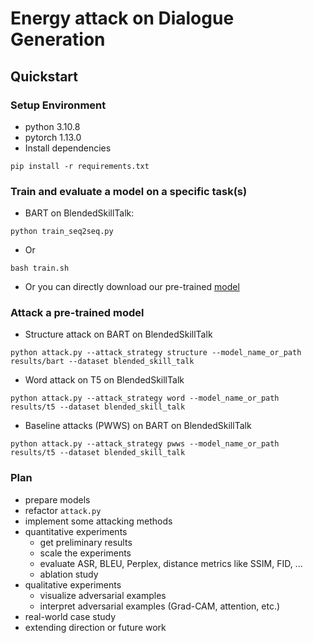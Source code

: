 # Energy attack on Dialogue Generation

## Quickstart

### Setup Environment
- python 3.10.8
- pytorch 1.13.0
- Install dependencies
```
pip install -r requirements.txt
```

### Train and evaluate a model on a specific task(s)

- BART on BlendedSkillTalk:
```
python train_seq2seq.py
```
- Or
```
bash train.sh
```
- Or you can directly download our pre-trained [model](https://drive.google.com/drive/folders/1rWexrwHCgCFYiNVk2yFKSI8iV8baWfFt?usp=sharing) 

### Attack a pre-trained model
- Structure attack on BART on BlendedSkillTalk
```
python attack.py --attack_strategy structure --model_name_or_path results/bart --dataset blended_skill_talk
```
- Word attack on T5 on BlendedSkillTalk
```
python attack.py --attack_strategy word --model_name_or_path results/t5 --dataset blended_skill_talk
```
- Baseline attacks (PWWS) on BART on BlendedSkillTalk
```
python attack.py --attack_strategy pwws --model_name_or_path results/t5 --dataset blended_skill_talk
```

### Plan
- prepare models
- refactor ```attack.py```
- implement some attacking methods
- quantitative experiments
  - get preliminary results
  - scale the experiments
  - evaluate ASR, BLEU, Perplex, distance metrics like SSIM, FID, ...
  - ablation study
- qualitative experiments
  - visualize adversarial examples
  - interpret adversarial examples (Grad-CAM, attention, etc.)
- real-world case study
- extending direction or future work

<!-- 
### Course Project
[Report](https://www.overleaf.com/read/cvvhfbrykfcr)

[Slides](https://github.com/yul091/QASlow/raw/main/course_project/Presentation.pptx) -->
